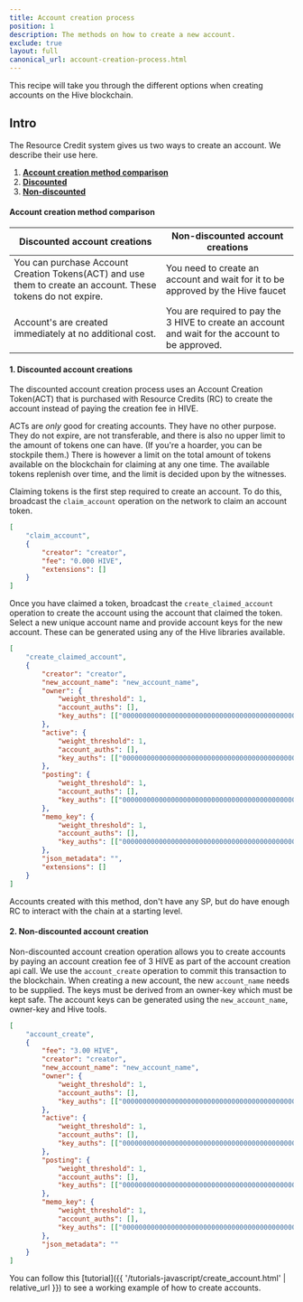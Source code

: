 ```yaml
---
title: Account creation process
position: 1
description: The methods on how to create a new account.
exclude: true
layout: full
canonical_url: account-creation-process.html
---
```


This recipe will take you through the different options when creating accounts on the Hive blockchain.

## Intro

The Resource Credit system gives us two ways to create an account. We describe their use here.

1. [**Account creation method comparison**](#create)
1.  [**Discounted**](#discounted)
1.  [**Non-discounted**](#nondisc)

#### Account creation method comparison<a name="create"></a>

| Discounted account creations  | Non-discounted account creations |
| - | - |
| You can purchase Account Creation Tokens(ACT) and use them to create an account. These tokens do not expire.| You need to create an account and wait for it to be approved by the Hive faucet |
| Account's are created immediately at no additional cost.  | You are required to pay the 3 HIVE to create an account and wait for the account to be approved.  |


#### 1. Discounted account creations<a name="discounted"></a>

The discounted account creation process uses an Account Creation Token(ACT) that is purchased with Resource Credits (RC) to create the account instead of paying the creation fee in HIVE.

ACTs are _only_ good for creating accounts. They have no other purpose. They do not expire, are not transferable, and there is also no upper limit to the amount of tokens one can have. (If you're a hoarder, you can be stockpile them.) There is however a limit on the total amount of tokens available on the blockchain for claiming at any one time. The available tokens replenish over time, and the limit is decided upon by the witnesses.

Claiming tokens is the first step required to create an account. To do this, broadcast the `claim_account` operation on the network to claim an account token.

```json
[
    "claim_account",
    {
        "creator": "creator",
        "fee": "0.000 HIVE",
        "extensions": []
    }
]
```

Once you have claimed a token, broadcast the `create_claimed_account` operation to create the account using the account that claimed the token. Select a new unique account name and provide account keys for the new account. These can be generated using any of the Hive libraries available.

```json
[
    "create_claimed_account",
    {
        "creator": "creator",
        "new_account_name": "new_account_name",
        "owner": {
            "weight_threshold": 1,
            "account_auths": [],
            "key_auths": [["000000000000000000000000000000000000000000000000000", 1]],
        },
        "active": {
            "weight_threshold": 1,
            "account_auths": [],
            "key_auths": [["000000000000000000000000000000000000000000000000000", 1]],
        },
        "posting": {
            "weight_threshold": 1,
            "account_auths": [],
            "key_auths": [["000000000000000000000000000000000000000000000000000", 1]],
        },
        "memo_key": {
            "weight_threshold": 1,
            "account_auths": [],
            "key_auths": [["000000000000000000000000000000000000000000000000000", 1]],
        },
        "json_metadata": "",
        "extensions": []
    }
]
```

Accounts created with this method, don't have any SP, but do have enough RC to interact with the chain at a starting level.

#### 2. Non-discounted account creation<a name="nondisc"></a>

Non-discounted account creation operation allows you to create accounts by paying an account creation fee of 3 HIVE as part of the account creation api call. We use the `account_create` operation to commit this transaction to the blockchain. When creating a new account, the new `account_name` needs to be supplied. The keys must be derived from an owner-key which must be kept safe. The account keys can be generated using the `new_account_name`, owner-key and Hive tools.

```json
[
    "account_create",
    {
        "fee": "3.00 HIVE",
        "creator": "creator",
        "new_account_name": "new_account_name",
        "owner": {
            "weight_threshold": 1,
            "account_auths": [],
            "key_auths": [["000000000000000000000000000000000000000000000000000", 1]],
        },
        "active": {
            "weight_threshold": 1,
            "account_auths": [],
            "key_auths": [["000000000000000000000000000000000000000000000000000", 1]],
        },
        "posting": {
            "weight_threshold": 1,
            "account_auths": [],
            "key_auths": [["000000000000000000000000000000000000000000000000000", 1]],
        },
        "memo_key": {
            "weight_threshold": 1,
            "account_auths": [],
            "key_auths": [["000000000000000000000000000000000000000000000000000", 1]],
        },
        "json_metadata": ""
    }
]
```

You can follow this [tutorial]({{ '/tutorials-javascript/create_account.html' | relative_url }}) to see a working example of how to create accounts.
